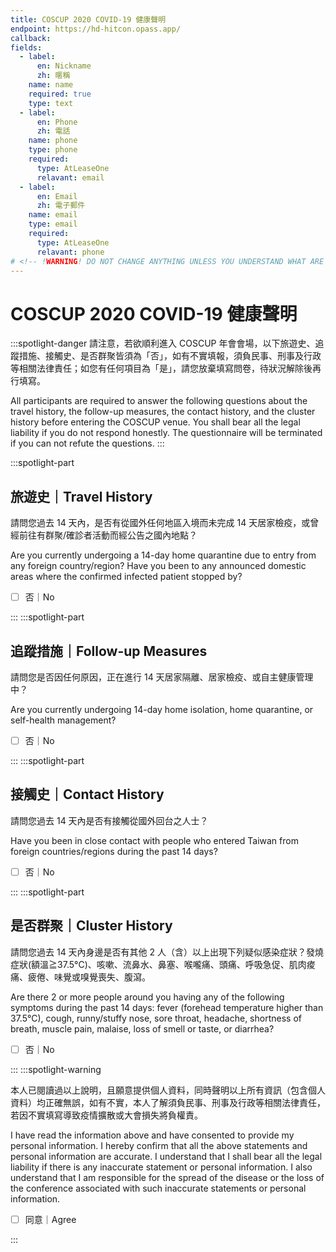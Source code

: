 ```yaml
---
title: COSCUP 2020 COVID-19 健康聲明
endpoint: https://hd-hitcon.opass.app/
callback:
fields:
  - label:
      en: Nickname
      zh: 暱稱
    name: name
    required: true
    type: text
  - label:
      en: Phone
      zh: 電話
    name: phone
    type: phone
    required:
      type: AtLeaseOne
      relavant: email
  - label:
      en: Email
      zh: 電子郵件
    name: email
    type: email
    required:
      type: AtLeaseOne
      relavant: phone
# <!-- !WARNING! DO NOT CHANGE ANYTHING UNLESS YOU UNDERSTAND WHAT ARE YOU ACTUALLY DO  -->
---
```

# COSCUP 2020 COVID-19 健康聲明

:::spotlight-danger
請注意，若欲順利進入 COSCUP 年會會場，以下旅遊史、追蹤措施、接觸史、是否群聚皆須為「否」，如有不實填報，須負民事、刑事及行政等相關法律責任；如您有任何項目為「是」，請您放棄填寫問卷，待狀況解除後再行填寫。

All participants are required to answer the following questions about the travel history, the follow-up measures, the contact history, and the cluster history before entering the COSCUP venue. You shall bear all the legal liability if you do not respond honestly. The questionnaire will be terminated if you can not refute the questions.
:::

:::spotlight-part

## 旅遊史｜Travel History

請問您過去 14 天內，是否有從國外任何地區入境而未完成 14 天居家檢疫，或曾經前往有群聚/確診者活動而經公告之國內地點？

Are you currently undergoing a 14-day home quarantine due to entry from any foreign country/region? Have you been to any announced domestic areas where the confirmed infected patient stopped by?

- [ ] 否｜No

:::
:::spotlight-part

## 追蹤措施｜Follow-up Measures

請問您是否因任何原因，正在進行 14 天居家隔離、居家檢疫、或自主健康管理中？

Are you currently undergoing 14-day home isolation, home quarantine, or self-health management?

- [ ] 否｜No

:::
:::spotlight-part

## 接觸史｜Contact History

請問您過去 14 天內是否有接觸從國外回台之人士？

Have you been in close contact with people who entered Taiwan from foreign countries/regions during the past 14 days?

- [ ] 否｜No

:::
:::spotlight-part

## 是否群聚｜Cluster History

請問您過去 14 天內身邊是否有其他 2 人（含）以上出現下列疑似感染症狀？發燒症狀(額溫≧37.5°C)、咳嗽、流鼻水、鼻塞、喉嚨痛、頭痛、呼吸急促、肌肉痠痛、疲倦、味覺或嗅覺喪失、腹瀉。

Are there 2 or more people around you having any of the following symptoms during the past 14 days: fever (forehead temperature higher than 37.5°C), cough, runny/stuffy nose, sore throat, headache, shortness of breath, muscle pain, malaise, loss of smell or taste, or diarrhea?

- [ ] 否｜No

:::
:::spotlight-warning

本人已閱讀過以上說明，且願意提供個人資料，同時聲明以上所有資訊（包含個人資料）均正確無誤，如有不實，本人了解須負民事、刑事及行政等相關法律責任，若因不實填寫導致疫情擴散或大會損失將負權責。

I have read the information above and have consented to provide my personal information. I hereby confirm that all the above statements and personal information are accurate. I understand that I shall bear all the legal liability if there is any inaccurate statement or personal information. I also understand that I am responsible for the spread of the disease or the loss of the conference associated with such inaccurate statements or personal information.

- [ ] 同意｜Agree

:::
